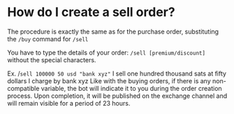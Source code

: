 # How do I create a sell order?

The procedure is exactly the same as for the purchase order, substituting the `/buy` command for `/sell`&#x20;

You have to type the details of your order: `/sell [premium/discount]` without the special characters.&#x20;

Ex. /`sell 100000 50 usd "bank xyz"` I sell one hundred thousand sats at fifty dollars I charge by bank xyz Like with the buying orders, if there is any non-compatible variable, the bot will indicate it to you during the order creation process. Upon completion, it will be published on the exchange channel and will remain visible for a period of 23 hours.
